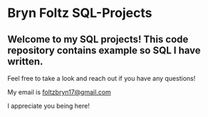 # Bryn Foltz SQL-Projects

## Welcome to my SQL projects! This code repository contains example so SQL I have written. 
Feel free to take a look and reach out if you have any questions! 

My email is foltzbryn17@gmail.com

I appreciate you being here!

